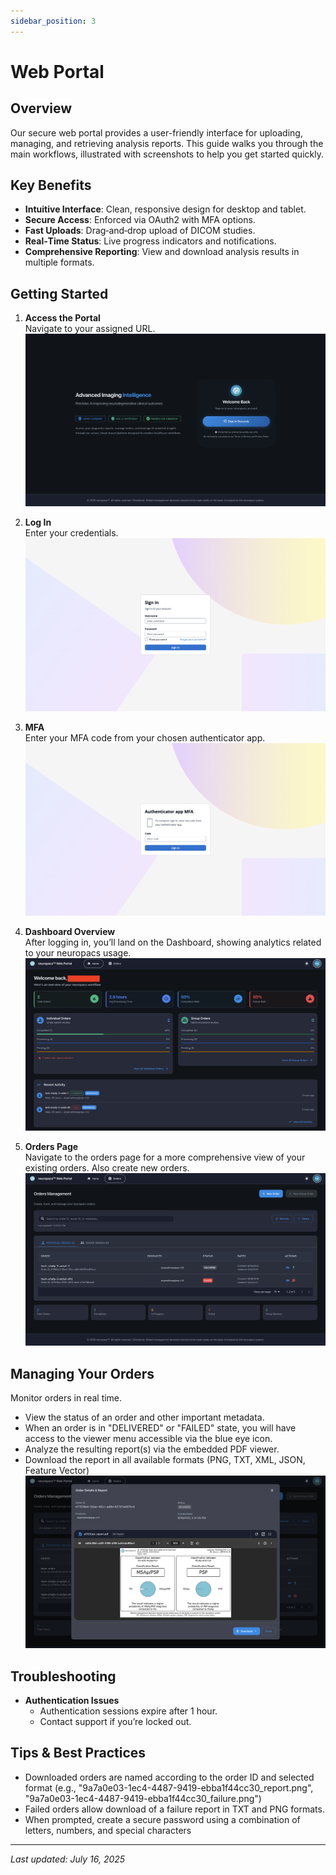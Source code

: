 ```yaml
---
sidebar_position: 3
---
```


# Web Portal

## Overview

Our secure web portal provides a user-friendly interface for uploading, managing, and retrieving analysis reports. This guide walks you through the main workflows, illustrated with screenshots to help you get started quickly.

## Key Benefits

- **Intuitive Interface**: Clean, responsive design for desktop and tablet.
- **Secure Access**: Enforced via OAuth2 with MFA options.
- **Fast Uploads**: Drag‑and‑drop upload of DICOM studies.
- **Real‑Time Status**: Live progress indicators and notifications.
- **Comprehensive Reporting**: View and download analysis results in multiple formats.

## Getting Started

1. **Access the Portal**  
   Navigate to your assigned URL.
   ![Landing Page](/img/web_portal_sign_in.png)

2. **Log In**  
   Enter your credentials.  
   ![Login Page](/img/web_portal_cognito_sign_in.png)

3. **MFA**  
   Enter your MFA code from your chosen authenticator app.  
   ![Login Page](/img/web_portal_cognito_mfa.png)

4. **Dashboard Overview**  
   After logging in, you’ll land on the Dashboard, showing analytics related to your neuropacs usage.  
   ![Dashboard Overview](/img/web_portal_home_page.png)

5. **Orders Page**  
   Navigate to the orders page for a more comprehensive view of your existing orders. Also create new orders.  
   ![Dashboard Overview](/img/web_portal_orders_page.png)

## Managing Your Orders

Monitor orders in real time.

- View the status of an order and other important metadata.
- When an order is in "DELIVERED" or "FAILED" state, you will have access to the viewer menu accessible via the blue eye icon.
- Analyze the resulting report(s) via the embedded PDF viewer.
- Download the report in all available formats (PNG, TXT, XML, JSON, Feature Vector)
  ![Order Report Management Diagnostic Report](/img/web_portal_diagnostic_report.png)

<!-- - **Batch Orders - Actions**

  - **Download** (ZIP, Aggregated CSV)
    - Note: Downloading a batch order will only download associated orders that are completed ("DELIVERED"/"FAILED")
    - Note: After selecting a format, the report will be downloaded to your local file system
  - **Associated Orders** Select "+" next to the desired batch order to view all associated individual orders

  ![Batch Order View Expanded](/img/portal_batch_order.png) -->

## Troubleshooting

- **Authentication Issues**
  - Authentication sessions expire after 1 hour.
  - Contact support if you’re locked out.

## Tips & Best Practices

- Downloaded orders are named according to the order ID and selected format (e.g., "9a7a0e03-1ec4-4487-9419-ebba1f44cc30_report.png", "9a7a0e03-1ec4-4487-9419-ebba1f44cc30_failure.png")
- Failed orders allow download of a failure report in TXT and PNG formats.
- When prompted, create a secure password using a combination of letters, numbers, and special characters

---

_Last updated: July 16, 2025_
